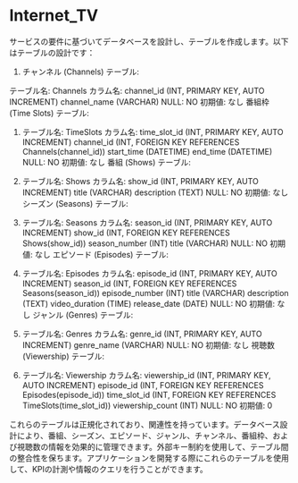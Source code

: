 # Internet_TV

サービスの要件に基づいてデータベースを設計し、テーブルを作成します。以下はテーブルの設計です：

1. チャンネル (Channels) テーブル:

テーブル名: Channels
カラム名:
channel_id (INT, PRIMARY KEY, AUTO INCREMENT)
channel_name (VARCHAR)
NULL: NO
初期値: なし
番組枠 (Time Slots) テーブル:

1. テーブル名: TimeSlots
カラム名:
time_slot_id (INT, PRIMARY KEY, AUTO INCREMENT)
channel_id (INT, FOREIGN KEY REFERENCES Channels(channel_id))
start_time (DATETIME)
end_time (DATETIME)
NULL: NO
初期値: なし
番組 (Shows) テーブル:

1. テーブル名: Shows
カラム名:
show_id (INT, PRIMARY KEY, AUTO INCREMENT)
title (VARCHAR)
description (TEXT)
NULL: NO
初期値: なし
シーズン (Seasons) テーブル:

1. テーブル名: Seasons
カラム名:
season_id (INT, PRIMARY KEY, AUTO INCREMENT)
show_id (INT, FOREIGN KEY REFERENCES Shows(show_id))
season_number (INT)
title (VARCHAR)
NULL: NO
初期値: なし
エピソード (Episodes) テーブル:

1. テーブル名: Episodes
カラム名:
episode_id (INT, PRIMARY KEY, AUTO INCREMENT)
season_id (INT, FOREIGN KEY REFERENCES Seasons(season_id))
episode_number (INT)
title (VARCHAR)
description (TEXT)
video_duration (TIME)
release_date (DATE)
NULL: NO
初期値: なし
ジャンル (Genres) テーブル:

1. テーブル名: Genres
カラム名:
genre_id (INT, PRIMARY KEY, AUTO INCREMENT)
genre_name (VARCHAR)
NULL: NO
初期値: なし
視聴数 (Viewership) テーブル:

1. テーブル名: Viewership
カラム名:
viewership_id (INT, PRIMARY KEY, AUTO INCREMENT)
episode_id (INT, FOREIGN KEY REFERENCES Episodes(episode_id))
time_slot_id (INT, FOREIGN KEY REFERENCES TimeSlots(time_slot_id))
viewership_count (INT)
NULL: NO
初期値: 0

これらのテーブルは正規化されており、関連性を持っています。データベース設計により、番組、シーズン、エピソード、ジャンル、チャンネル、番組枠、および視聴数の情報を効果的に管理できます。外部キー制約を使用して、テーブル間の整合性を保ちます。アプリケーションを開発する際にこれらのテーブルを使用して、KPIの計測や情報のクエリを行うことができます。






